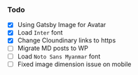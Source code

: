 ### Todo

- [x] Using Gatsby Image for Avatar
- [x] Load `Inter` font
- [x] Change Cloundinary links to https
- [ ] Migrate MD posts to WP
- [ ] Load `Noto Sans Myanmar` font
- [ ] Fixed image dimension issue on mobile
